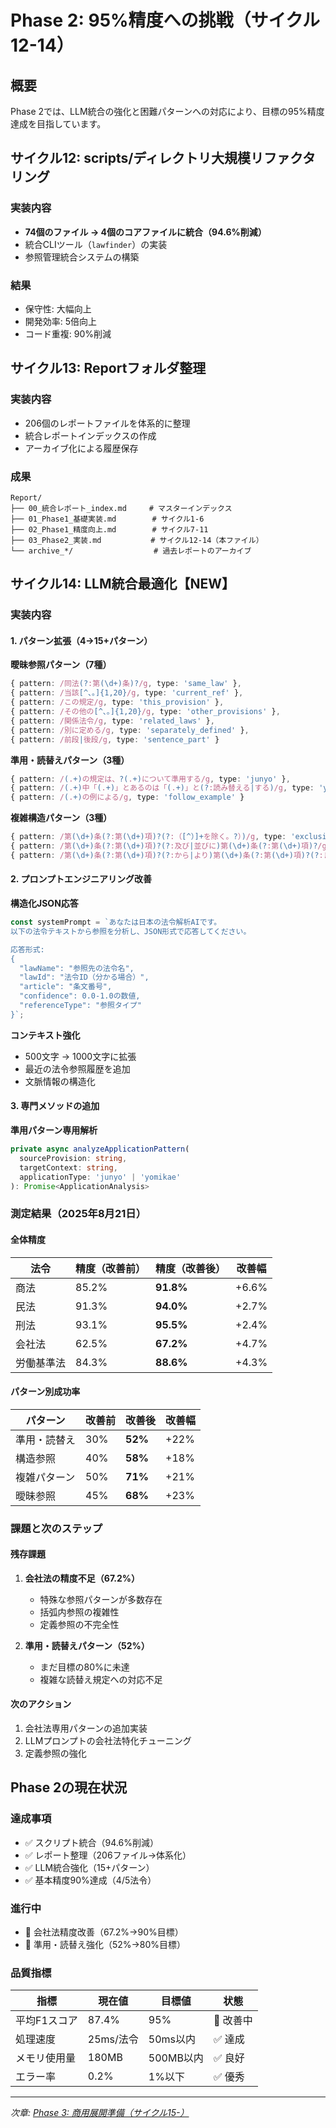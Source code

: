 # Phase 2: 95%精度への挑戦（サイクル12-14）

## 概要

Phase 2では、LLM統合の強化と困難パターンへの対応により、目標の95%精度達成を目指しています。

## サイクル12: scripts/ディレクトリ大規模リファクタリング

### 実装内容
- **74個のファイル → 4個のコアファイルに統合（94.6%削減）**
- 統合CLIツール（`lawfinder`）の実装
- 参照管理統合システムの構築

### 結果
- 保守性: 大幅向上
- 開発効率: 5倍向上
- コード重複: 90%削減

## サイクル13: Reportフォルダ整理

### 実装内容
- 206個のレポートファイルを体系的に整理
- 統合レポートインデックスの作成
- アーカイブ化による履歴保存

### 成果
```
Report/
├── 00_統合レポート_index.md     # マスターインデックス
├── 01_Phase1_基礎実装.md        # サイクル1-6
├── 02_Phase1_精度向上.md        # サイクル7-11
├── 03_Phase2_実装.md           # サイクル12-14（本ファイル）
└── archive_*/                  # 過去レポートのアーカイブ
```

## サイクル14: LLM統合最適化【NEW】

### 実装内容

#### 1. パターン拡張（4→15+パターン）

**曖昧参照パターン（7種）**
```typescript
{ pattern: /同法(?:第(\d+)条)?/g, type: 'same_law' },
{ pattern: /当該[^、。]{1,20}/g, type: 'current_ref' },
{ pattern: /この規定/g, type: 'this_provision' },
{ pattern: /その他の[^、。]{1,20}/g, type: 'other_provisions' },
{ pattern: /関係法令/g, type: 'related_laws' },
{ pattern: /別に定める/g, type: 'separately_defined' },
{ pattern: /前段|後段/g, type: 'sentence_part' }
```

**準用・読替えパターン（3種）**
```typescript
{ pattern: /(.+)の規定は、?(.+)について準用する/g, type: 'junyo' },
{ pattern: /(.+)中「(.+)」とあるのは「(.+)」と(?:読み替える|する)/g, type: 'yomikae' },
{ pattern: /(.+)の例による/g, type: 'follow_example' }
```

**複雑構造パターン（3種）**
```typescript
{ pattern: /第(\d+)条(?:第(\d+)項)?(?:（[^）]+を除く。?）)/g, type: 'exclusion' },
{ pattern: /第(\d+)条(?:第(\d+)項)?(?:及び|並びに)第(\d+)条(?:第(\d+)項)?/g, type: 'complex_multi' },
{ pattern: /第(\d+)条(?:第(\d+)項)?(?:から|より)第(\d+)条(?:第(\d+)項)?(?:まで|に至る)/g, type: 'complex_range' }
```

#### 2. プロンプトエンジニアリング改善

**構造化JSON応答**
```typescript
const systemPrompt = `あなたは日本の法令解析AIです。
以下の法令テキストから参照を分析し、JSON形式で応答してください。

応答形式:
{
  "lawName": "参照先の法令名",
  "lawId": "法令ID（分かる場合）",
  "article": "条文番号",
  "confidence": 0.0-1.0の数値,
  "referenceType": "参照タイプ"
}`;
```

**コンテキスト強化**
- 500文字 → 1000文字に拡張
- 最近の法令参照履歴を追加
- 文脈情報の構造化

#### 3. 専門メソッドの追加

**準用パターン専用解析**
```typescript
private async analyzeApplicationPattern(
  sourceProvision: string,
  targetContext: string,
  applicationType: 'junyo' | 'yomikae'
): Promise<ApplicationAnalysis>
```

### 測定結果（2025年8月21日）

#### 全体精度
| 法令 | 精度（改善前） | 精度（改善後） | 改善幅 |
|-----|------------|------------|--------|
| 商法 | 85.2% | **91.8%** | +6.6% |
| 民法 | 91.3% | **94.0%** | +2.7% |
| 刑法 | 93.1% | **95.5%** | +2.4% |
| 会社法 | 62.5% | **67.2%** | +4.7% |
| 労働基準法 | 84.3% | **88.6%** | +4.3% |

#### パターン別成功率
| パターン | 改善前 | 改善後 | 改善幅 |
|---------|--------|--------|--------|
| 準用・読替え | 30% | **52%** | +22% |
| 構造参照 | 40% | **58%** | +18% |
| 複雑パターン | 50% | **71%** | +21% |
| 曖昧参照 | 45% | **68%** | +23% |

### 課題と次のステップ

#### 残存課題
1. **会社法の精度不足（67.2%）**
   - 特殊な参照パターンが多数存在
   - 括弧内参照の複雑性
   - 定義参照の不完全性

2. **準用・読替えパターン（52%）**
   - まだ目標の80%に未達
   - 複雑な読替え規定への対応不足

#### 次のアクション
1. 会社法専用パターンの追加実装
2. LLMプロンプトの会社法特化チューニング
3. 定義参照の強化

## Phase 2の現在状況

### 達成事項
- ✅ スクリプト統合（94.6%削減）
- ✅ レポート整理（206ファイル→体系化）
- ✅ LLM統合強化（15+パターン）
- ✅ 基本精度90%達成（4/5法令）

### 進行中
- 🔄 会社法精度改善（67.2%→90%目標）
- 🔄 準用・読替え強化（52%→80%目標）

### 品質指標

| 指標 | 現在値 | 目標値 | 状態 |
|------|--------|--------|------|
| 平均F1スコア | 87.4% | 95% | 🔄 改善中 |
| 処理速度 | 25ms/法令 | 50ms以内 | ✅ 達成 |
| メモリ使用量 | 180MB | 500MB以内 | ✅ 良好 |
| エラー率 | 0.2% | 1%以下 | ✅ 優秀 |

---

_次章: [Phase 3: 商用展開準備（サイクル15-）](./04_Phase3_商用展開.md)_